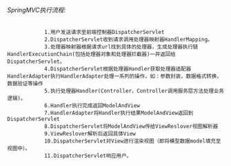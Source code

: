 ###### SpringMVC执行流程:

                1.用户发送请求至前端控制器DispatcherServlet
                2.DispatcherServlet收到请求调用处理器映射器HandlerMapping。
                3.处理器映射器根据请求url找到具体的处理器，生成处理器执行链HandlerExecutionChain(包括处理器对象和处理器拦截器)一并返回给DispatcherServlet。
                4.DispatcherServlet根据处理器Handler获取处理器适配器HandlerAdapter执行HandlerAdapter处理一系列的操作，如：参数封装，数据格式转换，数据验证等操作
                5.执行处理器Handler(Controller，Controller调用服务层方法处理业务逻辑)。
                6.Handler执行完成返回ModelAndView
                7.HandlerAdapter将Handler执行结果ModelAndView返回到DispatcherServlet
                8.DispatcherServlet将ModelAndView传给ViewReslover视图解析器
                9.ViewReslover解析后返回具体View
                10.DispatcherServlet对View进行渲染视图（即将模型数据model填充至视图中）。
                11.DispatcherServlet响应用户。
            
